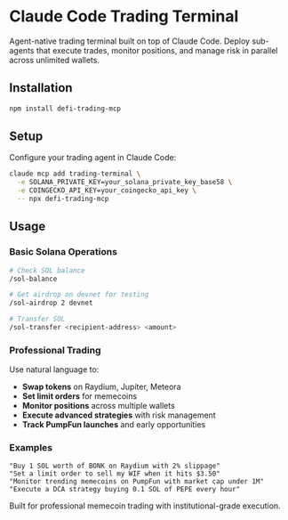 # Claude Code Trading Terminal

Agent-native trading terminal built on top of Claude Code. Deploy sub-agents that execute trades, monitor positions, and manage risk in parallel across unlimited wallets.

## Installation

```bash
npm install defi-trading-mcp
```

## Setup

Configure your trading agent in Claude Code:

```bash
claude mcp add trading-terminal \
  -e SOLANA_PRIVATE_KEY=your_solana_private_key_base58 \
  -e COINGECKO_API_KEY=your_coingecko_api_key \
  -- npx defi-trading-mcp
```

## Usage

### Basic Solana Operations

```bash
# Check SOL balance
/sol-balance

# Get airdrop on devnet for testing
/sol-airdrop 2 devnet

# Transfer SOL
/sol-transfer <recipient-address> <amount>
```

### Professional Trading

Use natural language to:

- **Swap tokens** on Raydium, Jupiter, Meteora
- **Set limit orders** for memecoins
- **Monitor positions** across multiple wallets
- **Execute advanced strategies** with risk management
- **Track PumpFun launches** and early opportunities

### Examples

```
"Buy 1 SOL worth of BONK on Raydium with 2% slippage"
"Set a limit order to sell my WIF when it hits $3.50"
"Monitor trending memecoins on PumpFun with market cap under 1M"
"Execute a DCA strategy buying 0.1 SOL of PEPE every hour"
```

Built for professional memecoin trading with institutional-grade execution.